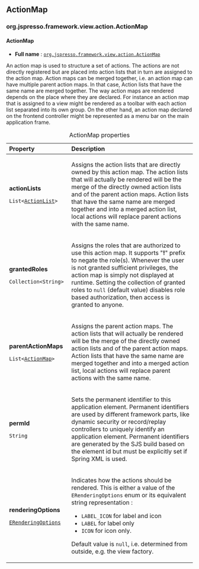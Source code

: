 ## ActionMap

### org.jspresso.framework.view.action.ActionMap
#### ActionMap

+ **Full name** : [`org.jspresso.framework.view.action.ActionMap`](http://www.jspresso.org/external/maven-site/apidocs/org/jspresso/framework/view/action/ActionMap.html)



An action map is used to structure a set of actions. The actions are not
 directly registered but are placed into action lists that in turn are
 assigned to the action map. Action maps can be merged together, i.e. an
 action map can have multiple parent action maps. In that case, Action lists
 that have the same name are merged together. The way action maps are rendered
 depends on the place where they are declared. For instance an action map that
 is assigned to a view might be rendered as a toolbar with each action list
 separated into its own group. On the other hand, an action map declared on
 the frontend controller might be represented as a menu bar on the main
 application frame.



<table>
<caption>ActionMap properties</caption>
<colgroup>
<col width="33%" />
<col width="66%" />
</colgroup>
<thead>
<tr class="header">
<th align="left">Property</th>
<th align="left">Description</th>
</tr>
</thead>
<tbody>
<tr class="odd">
<td align="left"><p><strong>actionLists</strong></p><p><code>List&#x200B;&lt;&#x200B;<a href="http://www.jspresso.org/external/maven-site/apidocs/org/jspresso/framework/view/action/ActionList.html">Action&#x200B;List</a>&#x200B;&gt;&#x200B;</code></p></td>
<td><p>Assigns the action lists that are directly owned by this action map. The
 action lists that will actually be rendered will be the merge of the
 directly owned action lists and of the parent action maps. Action lists
 that have the same name are merged together and into a merged action list,
 local actions will replace parent actions with the same name.</p></td>
</tr>
<tr class="even">
<td align="left"><p><strong>grantedRoles</strong></p><p><code>Collection&#x200B;&lt;&#x200B;String&#x200B;&gt;&#x200B;</code></p></td>
<td><p>Assigns the roles that are authorized to use this action map. It supports
 &quot;<b>!</b>&quot; prefix to negate the role(s). Whenever the user is not
 granted sufficient privileges, the action map is simply not displayed at
 runtime. Setting the collection of granted roles to <code>null</code>
 (default value) disables role based authorization, then access is granted
 to anyone.</p></td>
</tr>
<tr class="odd">
<td align="left"><p><strong>parentActionMaps</strong></p><p><code>List&#x200B;&lt;&#x200B;<a href="http://www.jspresso.org/external/maven-site/apidocs/org/jspresso/framework/view/action/ActionMap.html">Action&#x200B;Map</a>&#x200B;&gt;&#x200B;</code></p></td>
<td><p>Assigns the parent action maps. The action lists that will actually be
 rendered will be the merge of the directly owned action lists and of the
 parent action maps. Action lists that have the same name are merged
 together and into a merged action list, local actions will replace parent
 actions with the same name.</p></td>
</tr>
<tr class="even">
<td align="left"><p><strong>permId</strong></p><p><code>String</code></p></td>
<td><p>Sets the permanent identifier to this application element. Permanent
 identifiers are used by different framework parts, like dynamic security or
 record/replay controllers to uniquely identify an application element.
 Permanent identifiers are generated by the SJS build based on the element
 id but must be explicitly set if Spring XML is used.</p></td>
</tr>
<tr class="odd">
<td align="left"><p><strong>renderingOptions</strong></p><p><code><a href="http://www.jspresso.org/external/maven-site/apidocs/org/jspresso/framework/util/gui/ERenderingOptions.html">ERendering&#x200B;Options</a></code></p></td>
<td><p>Indicates how the actions should be rendered. This is either a value of the
 <code>ERenderingOptions</code> enum or its equivalent string representation
 :
 <ul>
 <li><code>LABEL_ICON</code> for label and icon</li>
 <li><code>LABEL</code> for label only</li>
 <li><code>ICON</code> for icon only.</li>
 </ul>
 <p>
 Default value is <code>null</code>, i.e. determined from outside, e.g. the
 view factory.</p></td>
</tr>
</tbody>
</table>


